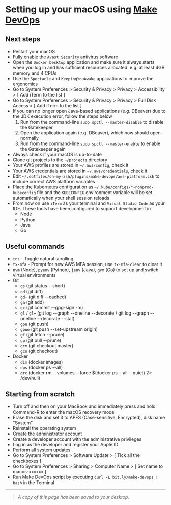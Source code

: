# Setting up your macOS using [Make DevOps](https://github.com/nhsd-ddce/make-devops)

## Next steps

- Restart your macOS
- Fully enable the `Avast Security` antivirus software
- Open the `Docker Desktop` application and make sure it always starts when you log in and has sufficient resources allocated. e.g. at least 4GB memory and 4 CPUs
- Use the `Spectacle` and `KeepingYouAwake` applications to improve the ergonomics
- Go to System Preferences > Security & Privacy > Privacy > Accessibility > [ Add iTerm to the list ]
- Go to System Preferences > Security & Privacy > Privacy > Full Disk Access > [ Add iTerm to the list ]
- If you can no longer open Java-based applications (e.g. DBeaver) due to the JDK execution error, follow the steps below
  1. Run from the command-line `sudo spctl --master-disable` to disable the Gatekeeper
  2. Open the application again (e.g. DBeaver), which now should open normally
  3. Run from the command-line `sudo spctl --master-enable` to enable the Gatekeeper again
- Always check if your macOS is up-to-date
- Clone git projects to the `~/projects` directory
- Your AWS profiles are stored in `~/.aws/config`, check it
- Your AWS credentials are stored in `~/.aws/credentials`, check it
- Edit `~/.dotfiles/oh-my-zsh/plugins/make-devops/aws-platform.zsh` to include correct AWS platform variables
- Place the Kubernetes configuration as `~/.kube/configs/*-nonprod-kubeconfig` file and the `KUBECONFIG` environment variable will be set automatically when your shell session reloads
- From now on use `iTerm` as your terminal and `Visual Studio Code` as your IDE. These tools have been configured to support development in
  - Node
  - Python
  - Java
  - Go

## Useful commands

- `tns` - Toggle natural scrolling
- `tx-mfa` - Prompt for new AWS MFA session, use `tx-mfa-clear` to clear it
- `nvm` (Node), `pyenv` (Python), `jenv` (Java), `gvm` (Go) to set up and switch virtual environments
- Git
  - `gs` (git status --short)
  - `gd` (git diff)
  - `gd+` (git diff --cached)
  - `ga` (git add)
  - `gc` (git commit --gpg-sign -m)
  - `gl` / `gl+` (git log --graph --oneline --decorate / git log --graph --oneline --decorate --stat)
  - `gpu` (git push)
  - `gpuo` (git push --set-upstream origin)
  - `gf` (git fetch --prune)
  - `gp` (git pull --prune)
  - `gcm` (git checkout master)
  - `gco` (git checkout)
- Docker
  - `dim` (docker images)
  - `dps` (docker ps --all)
  - `drc` (docker rm --volumes --force \$(docker ps --all --quiet) 2> /dev/null)

## Starting from scratch

- Turn off and then on your MacBook and immediately press and hold Command-R to enter the macOS recovery mode
- Erase the disk and set it to APFS (Case-sensitive, Encrypted), disk name "System"
- Reinstall the operating system
- Create the administrator account
- Create a developer account with the administrative privileges
- Log in as the developer and register your Apple ID
- Perform all system updates
- Go to System Preferences > Software Update > [ Tick all the checkboxes ]
- Go to System Preferences > Sharing > Computer Name > [ Set name to macos-xxxxxx ]
- Run Make DevOps script by executing `curl -L bit.ly/make-devops | bash` in the Terminal

---

> _A copy of this page has been saved to your desktop._
